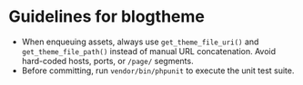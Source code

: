 # Guidelines for blogtheme

- When enqueuing assets, always use `get_theme_file_uri()` and `get_theme_file_path()` instead of manual URL concatenation. Avoid hard-coded hosts, ports, or `/page/` segments.
- Before committing, run `vendor/bin/phpunit` to execute the unit test suite.
